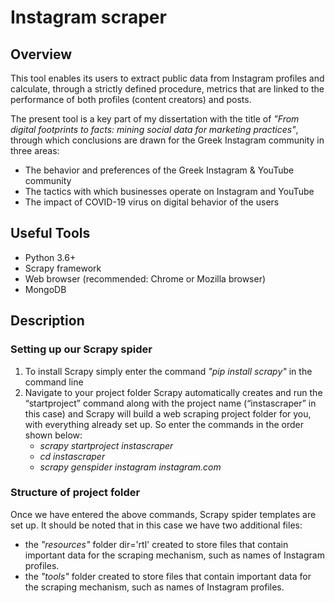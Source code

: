 # Instagram scraper

## Overview
This tool enables its users to extract public data from Instagram profiles and calculate, through a strictly defined procedure, metrics that are linked to the performance of both profiles (content creators) and posts.

The present tool is a key part of my dissertation with the title of *"From digital footprints to facts: mining social data for marketing practices"*, through which conclusions are drawn for the Greek Instagram community in three areas: 

- The behavior and preferences of the Greek Instagram & YouTube community 
- The tactics with which businesses operate on Instagram and YouTube
- The impact of COVID-19 virus on digital behavior of the users

## Useful Tools
- Python 3.6+
- Scrapy framework
- Web browser (recommended: Chrome or Mozilla browser)
- MongoDB

## Description
### Setting up our Scrapy spider
1. To install Scrapy simply enter the command *"pip install scrapy"* in the command line
2. Navigate to your project folder Scrapy automatically creates and run the “startproject” command along with the project name (“instascraper” in this case) and Scrapy will build a web scraping project folder for you, with everything already set up. So enter the commands in the order shown below:  
   * *scrapy startproject instascraper*
   * *cd instascraper*
   * *scrapy genspider instagram instagram.com*
### Structure of project folder
Once we have entered the above commands, Scrapy spider templates are set up. It should be noted that in this case we have two additional files:
- the *"resources"* folder
  dir='rtl' created to store files that contain important data for the scraping mechanism, such as names of Instagram profiles.
- the *"tools"* folder
  created to store files that contain important data for the scraping mechanism, such as names of Instagram profiles.
